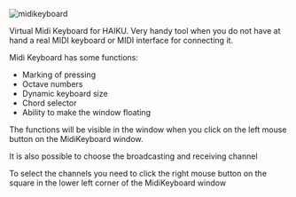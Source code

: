 ![midikeyboard](/HaikuArchives/Weather/raw/master/Screenshot.png)

Virtual Midi Keyboard for HAIKU. Very handy tool when you do not have at hand a real MIDI keyboard or MIDI interface for connecting it.

Midi Keyboard has some functions:
* Marking of pressing
* Octave numbers
* Dynamic keyboard size
* Chord selector
* Ability to make the window floating

The functions will be visible in the window when you click on the left mouse button on the MidiKeyboard window.

It is also possible to choose the broadcasting and receiving channel

To select the channels you need to click the right mouse button on the square in the lower left corner of the MidiKeyboard window
